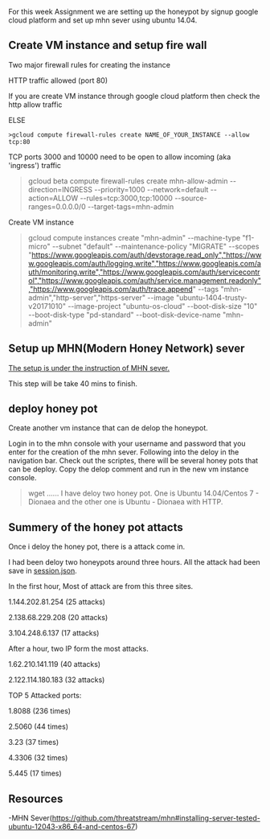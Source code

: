For this week Assignment we are setting up the honeypot by signup google cloud platform and set up mhn sever using ubuntu 14.04.


## Create VM instance and setup fire wall

Two major firewall rules for creating the instance

HTTP traffic allowed (port 80)

  If you are create VM instance through google cloud platform then check the http allow traffic
  
  ELSE
  
    >gcloud compute firewall-rules create NAME_OF_YOUR_INSTANCE --allow tcp:80


TCP ports 3000 and 10000 need to be open to allow incoming (aka 'ingress') traffic

  >gcloud beta compute firewall-rules create mhn-allow-admin --direction=INGRESS --priority=1000 --network=default --action=ALLOW --rules=tcp:3000,tcp:10000 --source-ranges=0.0.0.0/0 --target-tags=mhn-admin

Create VM instance 

>gcloud compute instances create "mhn-admin" --machine-type "f1-micro" --subnet "default" --maintenance-policy "MIGRATE"  --scopes "https://www.googleapis.com/auth/devstorage.read_only","https://www.googleapis.com/auth/logging.write","https://www.googleapis.com/auth/monitoring.write","https://www.googleapis.com/auth/servicecontrol","https://www.googleapis.com/auth/service.management.readonly","https://www.googleapis.com/auth/trace.append" --tags "mhn-admin","http-server","https-server" --image "ubuntu-1404-trusty-v20171010" --image-project "ubuntu-os-cloud" --boot-disk-size "10" --boot-disk-type "pd-standard" --boot-disk-device-name "mhn-admin"

## Setup up MHN(Modern Honey Network) sever
[The setup is under the instruction of MHN sever.](https://github.com/threatstream/mhn#installing-server-tested-ubuntu-12043-x86_64-and-centos-67)

This step will be take 40 mins to finish.


## deploy honey pot

Create another vm instance that can de delop the honeypot.

Login in to the mhn console with your username and password that you enter for the creation of the mhn sever. Following into the deloy in the navigation bar. Check out the scriptes, there will be several honey pots that can be deploy. Copy the delop comment and run in the new vm instance console.

>wget ......
I have deloy two honey pot. One is Ubuntu 14.04/Centos 7 - Dionaea and the other one is Ubuntu - Dionaea with HTTP.

## Summery of the honey pot attacts

Once i deloy the honey pot, there is a attack come in. 

I had been deloy two honeypots around three hours. All the attack had been save in [session.json](session.json).

In the first hour, Most of attack are from this three sites.

  1.144.202.81.254 (25 attacks)
  
  2.138.68.229.208 (20 attacks)
  
  3.104.248.6.137 (17 attacks)
  
After a hour, two IP form the most attacks.

  1.62.210.141.119 (40 attacks)
  
  2.122.114.180.183 (32 attacks)
  
  
TOP 5 Attacked ports:

  1.8088 (236 times)
  
  2.5060 (44 times)
  
  3.23 (37 times)
  
  4.3306 (32 times)
  
  5.445 (17 times)


## Resources
-MHN Sever(https://github.com/threatstream/mhn#installing-server-tested-ubuntu-12043-x86_64-and-centos-67)







